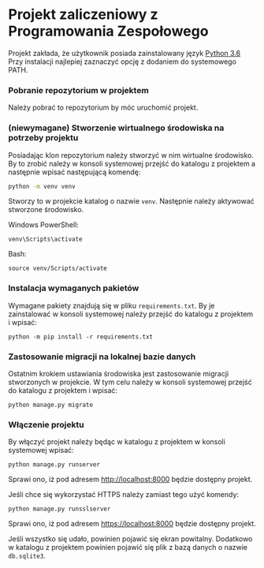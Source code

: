 # Projekt zaliczeniowy z Programowania Zespołowego

Projekt zakłada, że użytkownik posiada zainstalowany język [Python 3.6](https://www.python.org/ftp/python/3.6.5/python-3.6.5-amd64.exe)
Przy instalacji najlepiej zaznaczyć opcję z dodaniem do systemowego PATH.

### Pobranie repozytorium w projektem

Należy pobrać to repozytorium by móc uruchomić projekt.

### (niewymagane) Stworzenie wirtualnego środowiska na potrzeby projektu

Posiadając klon repozytorium należy stworzyć w nim wirtualne środowisko. 
By to zrobić należy w konsoli systemowej przejść do katalogu z projektem a następnie
wpisać następującą komendę:

```bash
python -m venv venv
```

Stworzy to w projekcie katalog o nazwie `venv`. Następnie należy aktywować stworzone środowisko.

Windows PowerShell:
```
venv\Scripts\activate
```

Bash:
```
source venv/Scripts/activate
```

### Instalacja wymaganych pakietów

Wymagane pakiety znajdują się w pliku `requirements.txt`. 
By je zainstalować w konsoli systemowej należy przejść do katalogu z projektem i wpisać:

```
python -m pip install -r requirements.txt
```

### Zastosowanie migracji na lokalnej bazie danych

Ostatnim krokiem ustawiania środowiska jest zastosowanie migracji stworzonych w projekcie.
W tym celu należy w konsoli systemowej przejść do katalogu z projektem i wpisać:

```
python manage.py migrate
```

### Włączenie projektu

By włączyć projekt należy będąc w katalogu z projektem w konsoli systemowej wpisać:

``` 
python manage.py runserver
```

Sprawi ono, iż pod adresem [http://localhost:8000](http://localhost:8000) będzie dostępny projekt.


Jeśli chce się wykorzystać HTTPS należy zamiast tego użyć komendy:

```
python manage.py runsslserver
```

Sprawi ono, iż pod adresem [https://localhost:8000](https://localhost:8000) będzie dostępny projekt.

Jeśli wszystko się udało, powinien pojawić się ekran powitalny.
Dodatkowo w katalogu z projektem powinien pojawić się plik z bazą danych o nazwie `db.sqlite3`.
